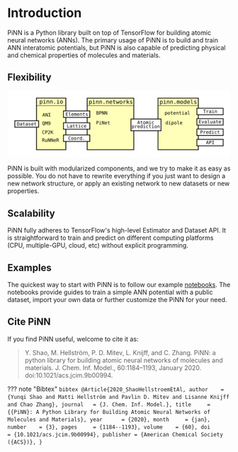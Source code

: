 # Introduction

PiNN is a Python library built on top of TensorFlow for building
atomic neural networks (ANNs).  The primary usage of PiNN is to build
and train ANN interatomic potentials, but PiNN is also capable of
predicting physical and chemical properties of molecules and
materials.

## Flexibility

![](images/implement.png)

PiNN is built with modularized components, and we try to make it as
easy as possible. You do not have to rewrite everything if you just
want to design a new network structure, or apply an existing network
to new datasets or new properties.


## Scalability

PiNN fully adheres to TensorFlow's high-level Estimator and Dataset
API.  It is straightforward to train and predict on different
computing platforms (CPU, multiple-GPU, cloud, etc) without explicit
programming.

## Examples

The quickest way to start with PiNN is to follow our example
[notebooks](notebooks/overview.md). The notebooks provide guides to train a
simple ANN potential with a public dataset, import your own data or further
customize the PiNN for your need.


## Cite PiNN

If you find PiNN useful, welcome to cite it as:

> Y. Shao, M. Hellström, P. D. Mitev, L. Knijff, and C. Zhang. PiNN: a python
> library for building atomic neural networks of molecules and materials. J.
> Chem. Inf. Model., 60:1184–1193, January 2020. doi:10.1021/acs.jcim.9b00994.

??? note "Bibtex"
    ```bibtex
    @Article{2020_ShaoHellstroemEtAl,
      author    = {Yunqi Shao and Matti Hellström and Pavlin D. Mitev and Lisanne Knijff and Chao Zhang},
      journal   = {J. Chem. Inf. Model.},
      title     = {{PiNN}: A Python Library for Building Atomic Neural Networks of Molecules and Materials},
      year      = {2020},
      month     = {jan},
      number    = {3},
      pages     = {1184--1193},
      volume    = {60},
      doi       = {10.1021/acs.jcim.9b00994},
      publisher = {American Chemical Society ({ACS})},
    }
    ```
